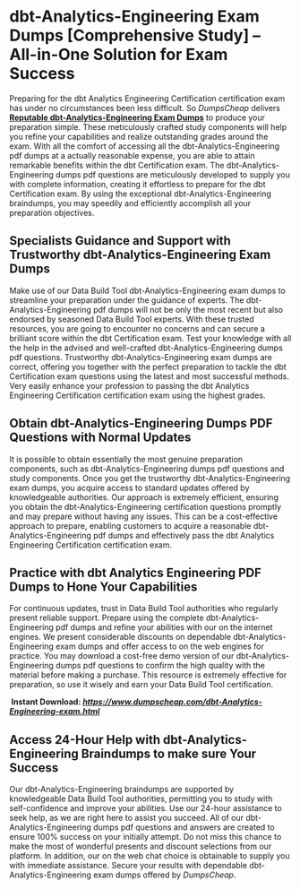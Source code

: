 <h1><strong>dbt-Analytics-Engineering Exam Dumps [Comprehensive Study] &ndash; All-in-One Solution for Exam Success</strong></h1>
<p>Preparing for the dbt Analytics Engineering Certification certification exam has under no circumstances been less difficult. So <em>DumpsCheap</em> delivers <a href="https://www.dumpscheap.com/dbt-Analytics-Engineering-exam.html"><strong>Reputable dbt-Analytics-Engineering Exam Dumps</strong></a> to produce your preparation simple. These meticulously crafted study components will help you refine your capabilities and realize outstanding grades around the exam. With all the comfort of accessing all the dbt-Analytics-Engineering pdf dumps at a actually reasonable expense, you are able to attain remarkable benefits within the dbt Certification exam. The dbt-Analytics-Engineering dumps pdf questions are meticulously developed to supply you with complete information, creating it effortless to prepare for the dbt Certification exam. By using the exceptional dbt-Analytics-Engineering braindumps, you may speedily and efficiently accomplish all your preparation objectives.</p>
<h2><strong>Specialists Guidance and Support with Trustworthy dbt-Analytics-Engineering Exam Dumps</strong></h2>
<p>Make use of our Data Build Tool dbt-Analytics-Engineering exam dumps to streamline your preparation under the guidance of experts. The dbt-Analytics-Engineering pdf dumps will not be only the most recent but also endorsed by seasoned Data Build Tool experts. With these trusted resources, you are going to encounter no concerns and can secure a brilliant score within the dbt Certification exam. Test your knowledge with all the help in the advised and well-crafted dbt-Analytics-Engineering dumps pdf questions. Trustworthy dbt-Analytics-Engineering exam dumps are correct, offering you together with the perfect preparation to tackle the dbt Certification exam questions using the latest and most successful methods. Very easily enhance your profession to passing the dbt Analytics Engineering Certification certification exam using the highest grades.&nbsp;</p>
<h2><strong>Obtain dbt-Analytics-Engineering Dumps PDF Questions with Normal Updates</strong></h2>
<p>It is possible to obtain essentially the most genuine preparation components, such as dbt-Analytics-Engineering dumps pdf questions and study components. Once you get the trustworthy dbt-Analytics-Engineering exam dumps, you acquire access to standard updates offered by knowledgeable authorities. Our approach is extremely efficient, ensuring you obtain the dbt-Analytics-Engineering certification questions promptly and may prepare without having any issues. This can be a cost-effective approach to prepare, enabling customers to acquire a reasonable dbt-Analytics-Engineering pdf dumps and effectively pass the dbt Analytics Engineering Certification certification exam.</p>
<h2><strong>Practice with dbt Analytics Engineering PDF Dumps to Hone Your Capabilities</strong></h2>
<p>For continuous updates, trust in Data Build Tool authorities who regularly present reliable support. Prepare using the complete dbt-Analytics-Engineering pdf dumps and refine your abilities with our on the internet engines. We present considerable discounts on dependable dbt-Analytics-Engineering exam dumps and offer access to on the web engines for practice. You may download a cost-free demo version of our dbt-Analytics-Engineering dumps pdf questions to confirm the high quality with the material before making a purchase. This resource is extremely effective for preparation, so use it wisely and earn your Data Build Tool certification.</p>
<p><strong>&nbsp;Instant Download:&nbsp;<a href="https://www.dumpscheap.com/dbt-Analytics-Engineering-exam.html"><em>https://www.dumpscheap.com/dbt-Analytics-Engineering-exam.html</em></a></strong></p>
<h2><strong>Access 24-Hour Help with dbt-Analytics-Engineering Braindumps to make sure Your Success</strong></h2>
<p>Our dbt-Analytics-Engineering braindumps are supported by knowledgeable Data Build Tool authorities, permitting you to study with self-confidence and improve your abilities. Use our 24-hour assistance to seek help, as we are right here to assist you succeed. All of our dbt-Analytics-Engineering dumps pdf questions and answers are created to ensure 100% success on your initially attempt. Do not miss this chance to make the most of wonderful presents and discount selections from our platform. In addition, our on the web chat choice is obtainable to supply you with immediate assistance. Secure your results with dependable dbt-Analytics-Engineering exam dumps offered by <em>DumpsCheap</em>.</p>
<p>&nbsp;</p>
